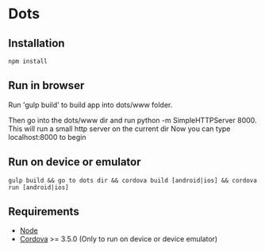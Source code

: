 # Dots

## Installation

```npm install```

## Run in browser

Run 'gulp build' to build app into dots/www folder.

Then go into the dots/www dir and run python -m SimpleHTTPServer 8000.
This will run a small http server on the current dir
Now you can type localhost:8000 to begin

## Run on device or emulator

``` gulp build && go to dots dir && cordova build [android|ios] && cordova run [android|ios] ```

## Requirements

* [Node](http://nodejs.org/)
* [Cordova](https://www.npmjs.org/package/cordova) >= 3.5.0 (Only to run on device or device emulator)